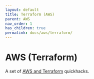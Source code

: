 ```yaml
---
layout: default
title: Terraform (AWS)
parent: AWS
nav_order: 1
has_children: true
permalink: docs/aws/terraform/
---
```


# AWS (Terraform)

A set of [AWS and Terraform](https://registry.terraform.io/providers/hashicorp/aws/latest/docs) quickhacks.
